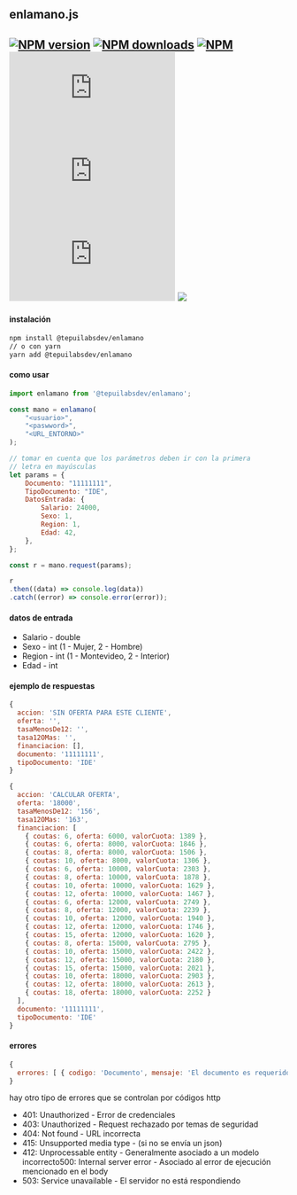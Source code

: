 ## enlamano.js

[![NPM version](https://img.shields.io/npm/v/@tepuilabsdev/enlamano?style=flat-square)](https://www.npmjs.com/package/@tepuilabsdev/enlamano)
[![NPM downloads](https://img.shields.io/npm/dt/@tepuilabsdev/enlamano?style=flat-square)](https://www.npmjs.com/package/@tepuilabsdev/enlamano)
[![NPM](https://img.shields.io/npm/l/@tepuilabsdev/enlamano?style=flat-square)](https://www.npmjs.com/package/@tepuilabsdev/enlamano)
[![GitHub issues](https://img.shields.io/github/issues/TepuiLABS/enlamano.js?style=flat-square)](https://github.com/TepuiLABS/enlamano.js/issues)
[![GitHub forks](https://img.shields.io/github/forks/TepuiLABS/enlamano.js?style=flat-square)](https://github.com/TepuiLABS/enlamano.js/network)
[![GitHub stars](https://img.shields.io/github/stars/TepuiLABS/enlamano.js?style=flat-square)](https://github.com/TepuiLABS/enlamano.js/stargazers)
[![](https://data.jsdelivr.com/v1/package/npm/@tepuilabsdev/enlamano/badge)](https://www.jsdelivr.com/package/npm/@tepuilabsdev/enlamano)
---

#### instalación

```bash
npm install @tepuilabsdev/enlamano
// o con yarn
yarn add @tepuilabsdev/enlamano
```



#### como usar


```javascript
import enlamano from '@tepuilabsdev/enlamano';

const mano = enlamano(
    "<usuario>",
    "<paswword>",
    "<URL_ENTORNO>"
);

// tomar en cuenta que los parámetros deben ir con la primera
// letra en mayúsculas
let params = {
    Documento: "11111111",
    TipoDocumento: "IDE",
    DatosEntrada: {
        Salario: 24000,
        Sexo: 1,
        Region: 1,
        Edad: 42,
    },
};

const r = mano.request(params);

r
.then((data) => console.log(data))
.catch((error) => console.error(error));

```

#### datos de entrada
- Salario - double
- Sexo - int (1 - Mujer, 2 - Hombre)
- Region - int (1 - Montevideo, 2 - Interior)
- Edad - int




#### ejemplo de respuestas

```javascript
{
  accion: 'SIN OFERTA PARA ESTE CLIENTE',
  oferta: '',
  tasaMenosDe12: '',
  tasa12OMas: '',
  financiacion: [],
  documento: '11111111',
  tipoDocumento: 'IDE'
}
```


```javascript
{
  accion: 'CALCULAR OFERTA',
  oferta: '18000',
  tasaMenosDe12: '156',
  tasa12OMas: '163',
  financiacion: [
    { coutas: 6, oferta: 6000, valorCuota: 1389 },
    { coutas: 6, oferta: 8000, valorCuota: 1846 },
    { coutas: 8, oferta: 8000, valorCuota: 1506 },
    { coutas: 10, oferta: 8000, valorCuota: 1306 },
    { coutas: 6, oferta: 10000, valorCuota: 2303 },
    { coutas: 8, oferta: 10000, valorCuota: 1878 },
    { coutas: 10, oferta: 10000, valorCuota: 1629 },
    { coutas: 12, oferta: 10000, valorCuota: 1467 },
    { coutas: 6, oferta: 12000, valorCuota: 2749 },
    { coutas: 8, oferta: 12000, valorCuota: 2239 },
    { coutas: 10, oferta: 12000, valorCuota: 1940 },
    { coutas: 12, oferta: 12000, valorCuota: 1746 },
    { coutas: 15, oferta: 12000, valorCuota: 1620 },
    { coutas: 8, oferta: 15000, valorCuota: 2795 },
    { coutas: 10, oferta: 15000, valorCuota: 2422 },
    { coutas: 12, oferta: 15000, valorCuota: 2180 },
    { coutas: 15, oferta: 15000, valorCuota: 2021 },
    { coutas: 10, oferta: 18000, valorCuota: 2903 },
    { coutas: 12, oferta: 18000, valorCuota: 2613 },
    { coutas: 18, oferta: 18000, valorCuota: 2252 }
  ],
  documento: '11111111',
  tipoDocumento: 'IDE'
}
```

#### errores

```javascript
{
  errores: [ { codigo: 'Documento', mensaje: 'El documento es requerido.' } ]
}
```

hay otro tipo de errores que se controlan por códigos http

- 401: Unauthorized ​-​ Error de credenciales
- 403: Unauthorized ​-​ Request rechazado por temas de seguridad
- 404: Not found ​-​ URL incorrecta
- 415: Unsupported media type ​-​ (si no se envía un json)
- 412: Unprocessable entity ​-​ Generalmente asociado a un modelo incorrecto500: Internal server error ​-​ Asociado al error de ejecución mencionado en el body
- 503: Service unavailable ​-​ El servidor no está respondiendo
